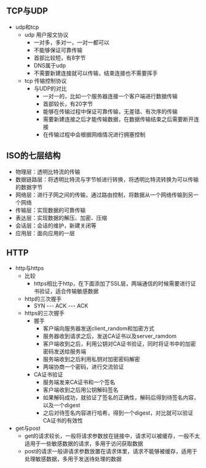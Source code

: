 ## TCP与UDP

- udp和tcp
  - udp 用户报文协议
    - 一对多，多对一，一对一都可以
    - 不能够保证可靠传输
    - 首部比较短，有8字节
    - DNS属于udp
    - 不需要新建连接就可以传输，结束连接也不需要挥手
  - tcp 传输控制协议
    - 与UDP的对比
      - 一对一的，比如一个服务器连接一个客户端进行数据传输
      - 首部较长，有20字节
      - 能够在传输过程中保证可靠传输，无差错、有次序的传输
      - 需要新建连接之后才能传输数据，在数据传输结束之后需要断开连接
      - 在传输过程中会根据网络情况进行拥塞控制



## ISO的七层结构

- 物理层：透明比特流的传输
- 数据链路层：将透明比特流与字节帧进行转换，将透明比特流转换为可以传输的数据字节
- 网络层：进行子网之间的传输，通过路由控制，将数据从一个网络传输到另一个网络
- 传输层：实现数据的可靠传输
- 表达层：实现数据的解压、加密、压缩
- 会话层：会话的维护，新建关闭等
- 应用层：面向应用的一层



## HTTP

- http与https
  - 比较
    - https相比于http，在下面添加了SSL层，两端通信的时候需要进行证书验证，适合传输敏感数据
  - http的三次握手
    - SYN --- ACK --- ACK
  - https的三次握手
    - 握手
      - 客户端向服务器发送client_random和加密方式
      - 服务器收到请求之后，发送CA证书以及server_ramdom
      - 客户端收到之后，利用公钥对CA证书验证，同时将证书中的加密密码发送给服务端
      - 服务端收到之后利用私钥对加密密码解密
      - 两端协商一个密码，进行交流验证
    - CA证书验证
      - 服务端发来CA证书和一个签名
      - 客户端收到之后用公钥解码签名
      - 如果解码成功，就验证了签名的正确性，解码后得到待签名内容，以及一个digest
      - 之后对待签名内容进行哈希，得到一个digest，对比就可以验证CA证书的有效性
- get与post
  - get的请求较长，一般将请求参数放在链接中，请求可以被缓存，一般不太适用于一些敏感数据的请求，多用于访问获取数据
  - post的请求一般讲请求参数放置在请求体里，请求不能够被缓存，适用于处理敏感数据，多用于发送待处理的数据





